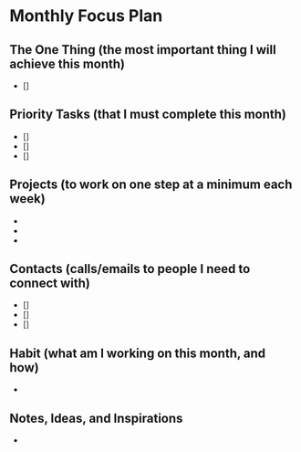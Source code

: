 # Monthly Focus Plan

## The One Thing (the most important thing I will achieve this month)

- []

## Priority Tasks (that I must complete this month)

- []
- []
- []

## Projects (to work on one step at a minimum each week)

-
-
-

## Contacts (calls/emails to people I need to connect with)

- []
- []
- []

## Habit (what am I working on this month, and how)

-

## Notes, Ideas, and Inspirations

-
